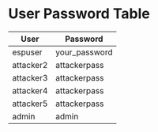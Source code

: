 # User Password Table

| User      | Password      |
|-----------|---------------|
| espuser   | your_password |
| attacker2 | attackerpass  |
| attacker3 | attackerpass  |
| attacker4 | attackerpass  |
| attacker5 | attackerpass  |
| admin     | admin         |
